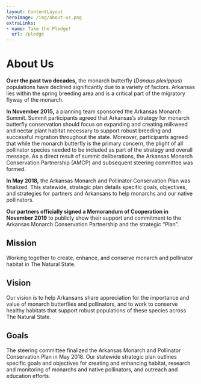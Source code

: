 ```yaml
---
layout: ContentLayout
heroImage: /img/about-us.png
extraLinks:
- name: Take the Pledge!
  url: /pledge
---
```

# About Us

**Over the past two decades,** the monarch butterfly (_Danaus plexippus_) populations have declined significantly due to a variety of factors. Arkansas lies within the spring breeding area and is a critical part of the migratory flyway of the monarch.

**In November 2015,** a planning team sponsored the Arkansas Monarch Summit. Summit participants agreed that Arkansas’s strategy for monarch butterfly conservation should focus on expanding and creating milkweed and nectar plant habitat necessary to support robust breeding and successful migration throughout the state. Moreover, participants agreed that while the monarch butterfly is the primary concern, the plight of all pollinator species needed to be included as part of the strategy and overall message. As a direct result of summit deliberations, the Arkansas Monarch Conservation Partnership (AMCP) and subsequent steering committee was formed.

**In May 2018,** the Arkansas Monarch and Pollinator Conservation Plan was finalized. This statewide, strategic plan details specific goals, objectives, and strategies for partners and Arkansans to help monarchs and our native pollinators.

**Our partners officially signed a Memorandum of Cooperation in November 2019** to publicly show their support and commitment to the Arkansas Monarch Conservation Partnership and the strategic “Plan”.

## Mission
Working together to create, enhance, and conserve monarch and pollinator habitat in The Natural State.

## Vision
Our vision is to help Arkansans share appreciation for the importance and value of monarch butterflies and pollinators, and to work to conserve healthy habitats that support robust populations of these species across The Natural State.

## Goals
The steering committee finalized the Arkansas Monarch and Pollinator Conservation Plan in May 2018. Our statewide strategic plan outlines specific goals and objectives for creating and enhancing habitat, research and monitoring of monarchs and native pollinators, and outreach and education efforts.

<style scoped>
img {
    width: 100%;
    margin-bottom: 24px;
}
</style>
